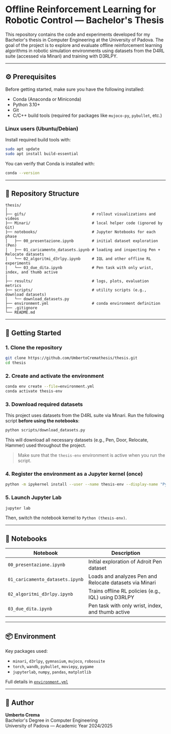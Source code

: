# Offline Reinforcement Learning for Robotic Control — Bachelor's Thesis

This repository contains the code and experiments developed for my Bachelor's thesis in Computer Engineering at the University of Padova. The goal of the project is to explore and evaluate offline reinforcement learning algorithms in robotic simulation environments using datasets from the D4RL suite (accessed via Minari) and training with D3RLPY.

---

## ⚙️ Prerequisites

Before getting started, make sure you have the following installed:

- Conda (Anaconda or Miniconda)
- Python 3.10+
- Git
- C/C++ build tools (required for packages like `mujoco-py`, `pybullet`, etc.)

### Linux users (Ubuntu/Debian)

Install required build tools with:

```bash
sudo apt update
sudo apt install build-essential
```

You can verify that Conda is installed with:

```bash
conda --version
```
---

## 📁 Repository Structure

```
thesis/
│
├── gifs/                             # rollout visualizations and videos
├── Minari/                           # local helper code (ignored by Git)
├── notebooks/                        # Jupyter Notebooks for each phase
│   ├── 00_presentazione.ipynb        # initial dataset exploration (Pen)
│   ├── 01_caricamento_datasets.ipynb # loading and inspecting Pen + Relocate datasets
│   └── 02_algoritmi_d3rlpy.ipynb     # IQL and other offline RL experiments
│   └── 03_due_dita.ipynb             # Pen task with only wrist, index, and thumb active 
│
├── results/                          # logs, plots, evaluation metrics
├── scripts/                          # utility scripts (e.g., download datasets)
│   └── download_datasets.py
├── environment.yml                   # conda environment definition
├── .gitignore
└── README.md
```

---

## 🚀 Getting Started

### 1. Clone the repository

```bash
git clone https://github.com/UmbertoCremathesis/thesis.git
cd thesis
```

### 2. Create and activate the environment

```bash
conda env create --file=environment.yml
conda activate thesis-env
```

### 3. Download required datasets

This project uses datasets from the D4RL suite via Minari. Run the following script **before using the notebooks**:

```bash
python scripts/download_datasets.py
```

This will download all necessary datasets (e.g., Pen, Door, Relocate, Hammer) used throughout the project.

> Make sure that the `thesis-env` environment is active when you run the script.

### 4. Register the environment as a Jupyter kernel (once)

```bash
python -m ipykernel install --user --name thesis-env --display-name "Python (thesis-env)"
```

### 5. Launch Jupyter Lab

```bash
jupyter lab
```

Then, switch the notebook kernel to `Python (thesis-env)`.

---

## 🧪 Notebooks

| Notebook                         | Description |
|----------------------------------|-------------|
| `00_presentazione.ipynb`         | Initial exploration of Adroit Pen dataset |
| `01_caricamento_datasets.ipynb` | Loads and analyzes Pen and Relocate datasets via Minari |
| `02_algoritmi_d3rlpy.ipynb`     | Trains offline RL policies (e.g., IQL) using D3RLPY |
| `03_due_dita.ipynb`             | Pen task with only wrist, index, and thumb active |

---

## 📦 Environment

Key packages used:

- `minari`, `d3rlpy`, `gymnasium`, `mujoco`, `robosuite`
- `torch`, `wandb`, `pybullet`, `moviepy`, `pygame`
- `jupyterlab`, `numpy`, `pandas`, `matplotlib`

Full details in [`environment.yml`](./environment.yml)

---

## 👤 Author

**Umberto Crema**  
Bachelor's Degree in Computer Engineering  
University of Padova — Academic Year 2024/2025